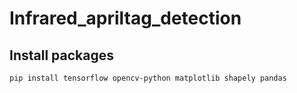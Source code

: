 # Infrared_apriltag_detection

## Install packages
```
pip install tensorflow opencv-python matplotlib shapely pandas
